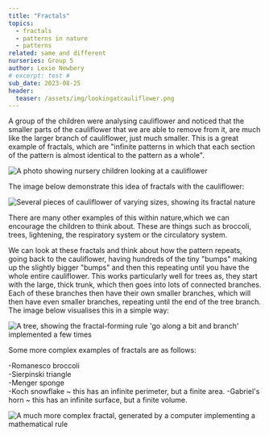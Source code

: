 ```yaml
---
title: "Fractals"
topics: 
  - fractals
  - patterns in nature
  - patterns
related: same and different    
nurseries: Group 5 
author: Lexie Newbery
# excerpt: test #
sub_date: 2023-08-25
header:
  teaser: /assets/img/lookingatcauliflower.png
---
```

A group of the children were analysing cauliflower and noticed that the smaller parts of the cauliflower that we are able to remove from it, are much like the larger branch of cauliflower, just much smaller. This is a great example of fractals, which are "infinite patterns in which that each section of the pattern is almost identical to the pattern as a whole".  

![A photo showing nursery children looking at a cauliflower]({{site.baseurl}}/assets/img/lookingatcauliflower.png "Children looking at cauliflower")

The image below demonstrate this idea of fractals with the cauliflower: 

![Several pieces of cauliflower of varying sizes, showing its fractal nature]({{site.baseurl}}/assets/img/cauliflower.png "Several pieces of cauliflower")

There are many other examples of this within nature,which we can encourage the children to think about. These are things such as broccoli, trees, lightening, the respiratory system or the circulatory system.

We can look at these fractals and think about how the pattern repeats, going back to the cauliflower, having hundreds of the tiny "bumps" making up the slightly bigger "bumps" and then this repeating until you have the whole entire cauliflower. This works particularly well for trees as, they start with the large, thick trunk, which then goes into lots of connected branches. Each of these branches then have their own smaller branches, which will then have even smaller branches, repeating until the end of the tree branch. The image below visualises this in a simple way: 

![A tree, showing the fractal-forming rule 'go along a bit and branch' implemented a few times]({{site.baseurl}}/assets/img/tree.png "A fractal-like tree")

 
Some more complex examples of fractals are as follows: 

-Romanesco broccoli                
-Sierpinski triangle                                      
-Menger sponge                           
-Koch snowflake ~ this has an infinite perimeter, but a finite area.
-Gabriel's horn ~ this has an infinite surface, but a finite volume. 

![A much more complex fractal, generated by a computer implementing a mathematical rule]({{site.baseurl}}/assets/img/fractalpatterm.jpg "A more complex fractal")

